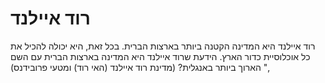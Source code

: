 # רוד איילנד

רוד איילנד היא המדינה הקטנה ביותר בארצות הברית. בכל זאת, היא יכולה להכיל את כל
אוכלוסיית כדור הארץ. הידעת שרוד איילנד היא המדינה בארצות הברית עם השם הארוך
ביותר באנגלית? (מדינת רוד איילנד (האי רוד) ומטעי פרובידנס) ",
